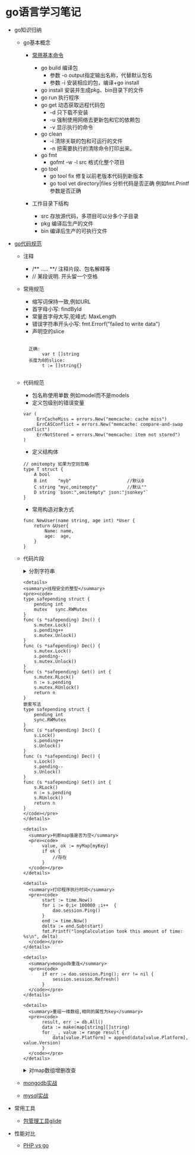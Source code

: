 # go语言学习笔记

- go知识归纳
  - go基本概念
    - [常用基本命令](https://github.com/astaxie/build-web-application-with-golang/blob/master/zh/01.3.md)
       - go build 编译包
            - 参数 -o output指定输出名称，代替默认包名
            - 参数 -i 安装相应的包，编译+go install
       - go install 安装并生成pkg、bin目录下的文件
       - go run  执行程序
       - go get 动态获取远程代码包
            - -d 只下载不安装
            - -u 强制使用网络去更新包和它的依赖包
            - -v 显示执行的命令
       - go clean
            - -i 清除关联的包和可运行的文件
            - -n 把需要执行的清除命令打印出来。
       - go fmt 
            - gofmt -w -l src 格式化整个项目
       - go tool
            - go tool fix 修复以前老版本代码到新版本
            - go tool vet directory|files 分析代码是否正确 例如fmt.Printf参数是否正确


    - 工作目录下结构
       - src 存放源代码，多项目可以分多个子目录
       - pkg 编译后生产的文件 
       - bin 编译后生产的可执行文件

- [go代码规范](http://colobu.com/2017/02/07/write-idiomatic-golang-codes/?hmsr=toutiao.io&utm_medium=toutiao.io&utm_source=toutiao.io)

   - 注释
       - /** .....  **/ 注释片段、包名解释等
       - // 某段说明. 开头留一个空格

   - 常用规范
       - 缩写词保持一致,例如URL
       - 首字母小写: findById
       - 常量首字母大写,驼峰式: MaxLength
       - 错误字符串开头小写: fmt.Errorf("failed to write data")
       - 声明空的slice
       <pre><code>
       正确:
            var t []string
       长度为0的slice:
            t := []string{}
       </code></pre>

   - 代码规范
       - 包名称使用单数 例如model而不是models
       - 定义包级别的错误变量
       ```
       var (
	        ErrCacheMiss = errors.New("memcache: cache miss")
	        ErrCASConflict = errors.New("memcache: compare-and-swap conflict")
	        ErrNotStored = errors.New("memcache: item not stored")
	   )
       ```
       - 定义结构体
       ```
       // omitempty 如果为空则忽略
       type T struct {
           A bool
           B int    "myb"                     //默认0
           C string "myc,omitempty"           //默认""
           D string `bson:",omitempty" json:"jsonkey"`
       }
       ```
       - 常用构造对象方式
       ```
       func NewUser(name string, age int) *User {
           return &User{
               Name: name,
               age:  age,
           }
       }
       ```

   - 代码片段
         <details>
         <summary>分割字符串</summary>
         <pre><code>
         str := "223,344,"
         fmt.Println(strings.Contains(str,","))
         s := strings.Split(str,",")
         for j := 0; j< len(s) ; j++  {
            fmt.Println(s[j])
         }
         </code></pre>
         </details>

         <details>
         <summary>线程安全的整型</summary>
         <pre><code>
         type safepending struct {
             pending int
             mutex   sync.RWMutex
         }
         func (s *safepending) Inc() {
             s.mutex.Lock()
             s.pending++
             s.mutex.Unlock()
         }
         func (s *safepending) Dec() {
             s.mutex.Lock()
             s.pending--
             s.mutex.Unlock()
         }
         func (s *safepending) Get() int {
             s.mutex.RLock()
             n := s.pending
             s.mutex.RUnlock()
             return n
         }
         嵌套写法
         type safepending struct {
             pending int
             sync.RWMutex
         }
         func (s *safepending) Inc() {
             s.Lock()
             s.pending++
             s.Unlock()
         }
         func (s *safepending) Dec() {
             s.Lock()
             s.pending--
             s.Unlock()
         }
         func (s *safepending) Get() int {
             s.RLock()
             n := s.pending
             s.RUnlock()
             return n
         }
         </code></pre>
         </details>

         <details>
           <summary>判断map值是否为空</summary>
           <pre><code>
                value, ok := myMap[myKey]
                if ok {
                    //存在
                }
           </code></pre>
         </details>

         <details>
           <summary>打印程序执行时间</summary>
           <pre><code>
                start := time.Now()
                for i := 0;i< 100000 ;i++  {
                    dao.session.Ping()
                }
                end := time.Now()
                delta := end.Sub(start)
                fmt.Printf("longCalculation took this amount of time: %s\n", delta)
           </code></pre>
         </details>

         <details>
           <summary>mongodb重连</summary>
           <pre><code>
                if err := dao.session.Ping(); err != nil {
                    session.session.Refresh()
                }
           </code></pre>
         </details>

         <details>
           <summary>重组一维数组,相同的属性为key</summary>
           <pre><code>
                result, err := db.All()
                data := make(map[string][]string)
                for _ , value := range result {
                    data[value.Platform] = append(data[value.Platform], value.Version)
                }
           </code></pre>
         </details>

        <details>
        <summary>对map数组增删改查</summary>
        <pre><code>
             // 定义map
             type MIMEHeader map[string][]string
             // Add adds the key, value pair to the header.
             // It appends to any existing values associated with key.
             func (h MIMEHeader) Add(key, value string) {
                key = CanonicalMIMEHeaderKey(key)
                h[key] = append(h[key], value)
             }

             // Set sets the header entries associated with key to
             // the single element value. It replaces any existing
             // values associated with key.
             func (h MIMEHeader) Set(key, value string) {
                h[CanonicalMIMEHeaderKey(key)] = []string{value}
             }

             // Get gets the first value associated with the given key.
             // It is case insensitive; CanonicalMIMEHeaderKey is used
             // to canonicalize the provided key.
             // If there are no values associated with the key, Get returns "".
             // To access multiple values of a key, or to use non-canonical keys,
             // access the map directly.
             func (h MIMEHeader) Get(key string) string {
                if h == nil {
                    return ""
                }
                v := h[CanonicalMIMEHeaderKey(key)]
                if len(v) == 0 {
                    return ""
                }
                return v[0]
             }

             // Del deletes the values associated with key.
             func (h MIMEHeader) Del(key string) {
                delete(h, CanonicalMIMEHeaderKey(key))
             }
        </code></pre>
        </details>

   - [mongodb实战](https://github.com/leonguo/go/blob/master/db/mongodb/mongo.md)
   - [mysql实战](https://github.com/leonguo/go/blob/master/db/mysql/mysql.md)


- 常用工具
   - [包管理工具glide](http://www.jianshu.com/p/5e681d3906f0)

- 性能对比
   - [ PHP vs go ](https://dannyvankooten.com/laravel-to-golang/)
